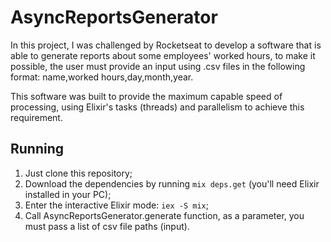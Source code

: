 # AsyncReportsGenerator

In this project, I was challenged by Rocketseat to develop a software that is able to generate reports about some employees' worked hours, to make it possible, the user must provide an input using .csv files in the following format: name,worked hours,day,month,year.

This software was built to provide the maximum capable speed of processing, using Elixir's tasks (threads) and parallelism to achieve this requirement.

## Running

1.  Just clone this repository;
2.  Download the dependencies by running `mix deps.get` (you'll need Elixir installed in your PC);
3.  Enter the interactive Elixir mode: `iex -S mix`;
4.  Call AsyncReportsGenerator.generate function, as a parameter, you must pass a list of csv file paths (input).
